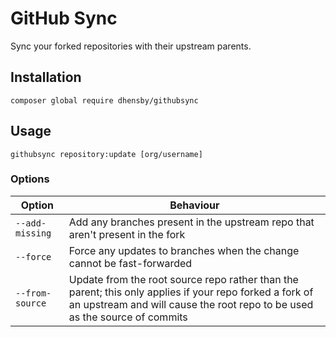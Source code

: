 # GitHub Sync

Sync your forked repositories with their upstream parents.

## Installation

`composer global require dhensby/githubsync`

## Usage

`githubsync repository:update [org/username]`

### Options

| Option | Behaviour |
| --- | --- |
| `--add-missing` | Add any branches present in the upstream repo that aren't present in the fork |
| `--force` | Force any updates to branches when the change cannot be fast-forwarded |
| `--from-source` | Update from the root source repo rather than the parent; this only applies if your repo forked a fork of an upstream and will cause the root repo to be used as the source of commits |